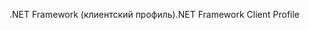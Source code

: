 <span data-ttu-id="2f205-101">.NET Framework (клиентский профиль)</span><span class="sxs-lookup"><span data-stu-id="2f205-101">.NET Framework Client Profile</span></span>